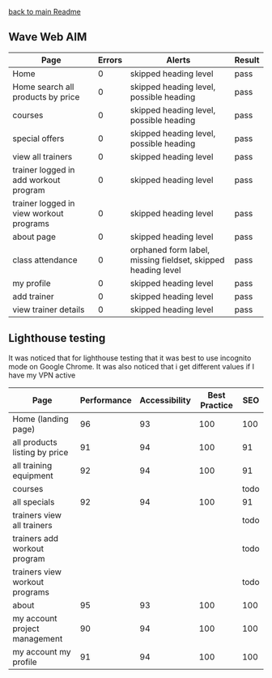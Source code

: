 [back to main Readme](README.md)
## Wave Web AIM

Page | Errors | Alerts | Result
--- | --- | --- | ---
Home | 0 | skipped heading level | pass
Home search all products by price | 0 | skipped heading level, possible heading | pass
courses | 0 | skipped heading level, possible heading | pass
special offers | 0 | skipped heading level, possible heading | pass
view all trainers | 0 | skipped heading level | pass
trainer logged in add workout program | 0 | skipped heading level | pass
trainer logged in view workout programs | 0 | skipped heading level | pass
about page | 0 | skipped heading level | pass
class attendance | 0 | orphaned form label, missing fieldset, skipped heading level | pass
my profile | 0 | skipped heading level | pass
add trainer | 0 | skipped heading level | pass
view trainer details | 0 | skipped heading level | pass

## Lighthouse testing

It was noticed that for lighthouse testing that it was best to use incognito mode on Google Chrome. It was also noticed that i get different values if I have my VPN active

Page | Performance | Accessibility | Best Practice | SEO
--- | --- | --- | --- | ---
Home (landing page) | 96 | 93 | 100 | 100
all products listing by price | 91 | 94 | 100 | 91
all training equipment | 92 | 94 | 100 | 91
courses | | | | todo
all specials | 92 | 94 | 100 | 91
trainers view all trainers | | | | todo
trainers add workout program | | | | todo
trainers view workout programs | | | | todo
about | 95 | 93 | 100 | 100
my account project management | 90 | 94 | 100 | 100
my account my profile | 91 | 94 | 100 | 100







